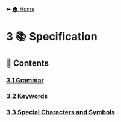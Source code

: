 ⬅ [🏠 Home](../README.md)

# 3 📚 Specification

## 📄 Contents

### [3.1 Grammar](grammar.md)
### [3.2 Keywords](keywords.md)
### [3.3 Special Characters and Symbols](special_characters.md)
